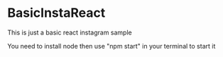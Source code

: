 # BasicInstaReact
This is just a basic react instagram sample


You need to install node
then use "npm start" in your terminal to start it
